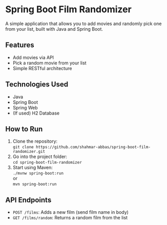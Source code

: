# Spring Boot Film Randomizer

A simple application that allows you to add movies and randomly pick one from your list, built with Java and Spring Boot.

## Features
- Add movies via API
- Pick a random movie from your list
- Simple RESTful architecture

## Technologies Used
- Java
- Spring Boot
- Spring Web
- (If used) H2 Database

## How to Run
1. Clone the repository:  
   `git clone https://github.com/shahmar-abbas/spring-boot-film-randomizer.git`
2. Go into the project folder:  
   `cd spring-boot-film-randomizer`
3. Start using Maven:  
   `./mvnw spring-boot:run`  
   or  
   `mvn spring-boot:run`

## API Endpoints
- `POST /films`: Adds a new film (send film name in body)
- `GET /films/random`: Returns a random film from the list
